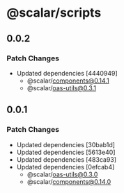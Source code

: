 # @scalar/scripts

## 0.0.2

### Patch Changes

- Updated dependencies [4440949]
  - @scalar/components@0.14.1
  - @scalar/oas-utils@0.3.1

## 0.0.1

### Patch Changes

- Updated dependencies [30bab1d]
- Updated dependencies [5613e40]
- Updated dependencies [483ca93]
- Updated dependencies [0efcab4]
  - @scalar/oas-utils@0.3.0
  - @scalar/components@0.14.0

